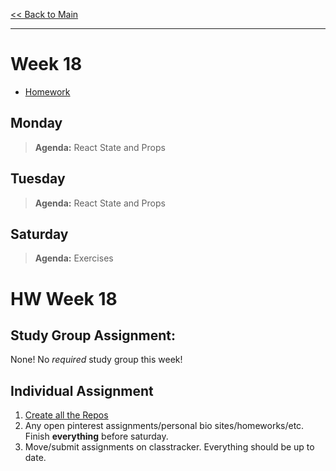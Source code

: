 [<< Back to Main](../README.md)

---
# Week 18
- [Homework](#hw-week-18)

## Monday
> **Agenda:** React State and Props

## Tuesday
> **Agenda:** React State and Props

## Saturday
> **Agenda:** Exercises

# HW Week 18
## Study Group Assignment:
None! No *required* study group this week!

## Individual Assignment
1. [Create all the Repos](https://github.com/nss-evening-cohort-13/homework/blob/master/week18/react-project-creation.md)
1. Any open pinterest assignments/personal bio sites/homeworks/etc. Finish **everything** before saturday. 
1. Move/submit assignments on classtracker. Everything should be up to date. 
